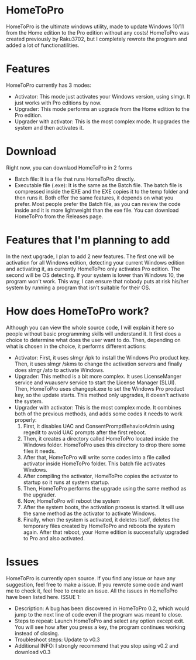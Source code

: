 # HomeToPro
HomeToPro is the ultimate windows utility, made to update Windows 10/11 from the Home edition to the Pro edition without any costs!
HomeToPro was created previously by Raku3702, but I completely rewrote the program and added a lot of functionatilities.
# Features
HomeToPro currently has 3 modes:
 - Activator: This mode just activates your Windows version, using slmgr. It just works with Pro editions by now.
 - Upgrader: This mode performs an upgrade from the Home edition to the Pro edition.
 - Upgrader with activator: This is the most complex mode. It upgrades the system and then activates it.
# Download
Right now, you can downlaod HomeToPro in 2 forms
 - Batch file: It is a file that runs HomeToPro directly.
 - Executable file (.exe): It is the same as the Batch file. The batch file is compressed inside the EXE and the EXE copies it to the temp folder and then runs it.
Both offer the same features, it depends on what you prefer.
Most people prefer the Batch file, as you can review the code inside and it is more lightweight than the exe file.
You can download HomeToPro from the Releases page.
# Features that I'm planning to add
In the next upgrade, I plan to add 2 new features.
The first one will be activation for all Windows edition, detecting your current Windows edition and activating it, as currently HomeToPro only activates Pro edition.
The second will be OS detecting. If your system is lower than Windows 10, the program won't work. This way, I can ensure that nobody puts at risk his/her system by running a program that isn't suitable for their OS.
# How does HomeToPro work?
Although you can view the whole source code, I will explain it here so people without basic programming skills will understand it.
It first does a choice to determine what does the user want to do. 
Then, depending on what is chosen in the choice, it performs different actions:
 - Activator: First, it uses slmgr /ipk to install the Windows Pro product key. Then, it uses slmgr /skms to change the activation servers and finally does slmgr /ato to activate Windows.
 - Upgrader: This method is a bit more complex. It uses LicenseManger service and wuauserv service to start the License Manager (SLUI). Then, HomeToPro uses changepk.exe to set the 
             Windows Pro product key, so the update starts. This method only upgrades, it doesn't activate the system.
 - Upgrader with activator: This is the most complex mode. It combines both of the previous methods, and adds some codes it needs to work properly:
   1. First, it disables UAC and ConsentPromptBehaviorAdmin using regedit to avoid UAC prompts after the first reboot.
   2. Then, it creates a directory called HomeToPro located inside the Windows folder. HomeToPro uses this directory to drop there some files it needs.
   3. After that, HomeToPro will write some codes into a file called activator inside HomeToPro folder. This batch file activates Windows.
   4. After compiling the activator, HomeToPro copies the activator to startup so it runs at system startup.
   5. Then, HomeToPro performs the upgrade using the same method as the upgrader.
   6. Now, HomeToPro will reboot the system
   7. After the system boots, the activation process is started. It will use the same method as the activator to activate Windows.
   8. Finally, when the system is activated, it deletes itself, deletes the temporary files created by HomeToPro and reboots the system again. After that reboot, your Home edition is 
      successfully upgraded to Pro and also activated.
# Issues
HomeToPro is currently open source. If you find any issue or have any suggestion, feel free to make a issue. If you rewrote some code and want me to check it, feel free to create an issue.
All the issues in HomeToPro have been listed here.
ISSUE 1:
 - Description: A bug has been discovered in HomeToPro 0.2, which would jump to the next line of code even if the program was meant to close.
 - Steps to repeat: Launch HomeToPro and select any option except exit. You will see how after you press a key, the program continues working instead of closing.
 - Troubleshoot steps: Update to v0.3
 - Additional INFO: I strongly recommend that you stop using v0.2 and download v0.3
